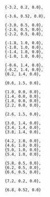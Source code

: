     {-3.2, 0.2, 0.0},

    {-3.6, 0.52, 0.0},
    
    {-3.0, 0.5, 0.0},
    {-2.6, 0.5, 0.0},
    {-2.2, 0.5, 0.0},
    
    {-1.8, 1.0, 0.0},
    {-1.8, 1.0, 0.0},
    {-1.4, 1.0, 0.0},
    {-1.0, 1.0, 0.0},
    
    {-0.6, 1.4, 0.0},
    {-0.2, 1.4, 0.0},
    {0.2, 1.4, 0.0},
    
    {0.6, 1.5, 0.0},
    
    {1.0, 0.0, 0.0},
    {1.4, 0.0, 0.0},
    {1.8, 0.0, 0.0},
    {2.2, 0.0, 0.0},
    
    {2.6, 1.5, 0.0},
    
    {3.0, 1.4, 0.0},
    {3.4, 1.4, 0.0},
    {3.8, 1.4, 0.0},
    
    {4.2, 1.0, 0.0},
    {4.6, 1.0, 0.0},
    {5.0, 1.0, 0.0},
    {5.4, 1.0, 0.0},
    
    {5.8, 0.5, 0.0},
    {6.2, 0.5, 0.0},
    {6.6, 0.5, 0.0},
    
    {7.2, 0.2, 0.0},
    
    {6.8, 0.52, 0.0}
    
